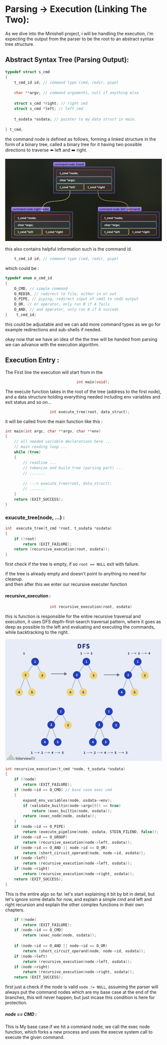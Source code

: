 
# Parsing -> Execution (Linking The Two):

As we dive into the Minishell project, i will be handling the execution, i'm expecting the output from the parser to be the root to an abstract syntax tree structure.

## Abstract Syntax Tree (Parsing Output):

```c
typedef struct s_cmd
{
	t_cmd_id id; // command type (cmd, redir, pipe)
	
	char **argv; // command arguments, null if anything else
	
	struct s_cmd *right; // right cmd
	struct s_cmd *left; // left cmd
	
	t_osdata *osdata; // pointer to my data struct in main.

} t_cmd;
```

the command node is defined as follows, forming a linked structure in the form of a binary tree,
called a binary tree for it having two possible directions to traverse ⬅️ left and ➡️ right.

![](attachment/645b5ee52321d438528f64fc70f798c2.png)

this also contains helpful information such is the command id.

```c
	t_cmd_id id; // command type (cmd, redir, pipe)
```

which could be :

```c
typedef enum e_cmd_id
{
	O_CMD, // simple command
	O_REDIR, // redirect to file, either in or out
	O_PIPE, // piping, redirect input of cmd1 to cmd2 output
	O_OR, // or operator, only run B if A fails
	O_AND, // and operator, only run B if A succeds
}    t_cmd_id;
```

this could be adjustable and we can add more command types as we go for example redirections and sub-shells  if needed.

okay now that we have an idea of the the tree will be handed from parsing we can advance with the execution algorithm.

## Execution Entry :

The First line the execution will start from in the
```c
								int main(void);
```

The execute function takes in the root of the tree (address to the first node), and a data structure holding everything needed including env variables and exit status and so on...

```c
					int execute_tree(root, data_struct);
```

it will be called from the main function like this : 

```c
int main(int argc, char **argv, char **env)
{
	// all needed variable declarations here ...
	// main reading loop ...
	while (true)
	{
		// readline ...
		// tokenize and build tree (parsing part) ...
		// .......
		
		// --->	execute_tree(root, data_struct);
		// .......
	}
	return (EXIT_SUCCESS);
}
```

### exucute_tree(node, ...) :

```C
int  execute_tree(t_cmd *root, t_osdata *osdata)
{
	if (!root)
		return (EXIT_FAILURE);
	return (recursive_execution(root, osdata));
}
```

first check if the tree is empty, if so `root == NULL` exit with failure.

if the tree is already empty and doesn't point to anything no need for cleanup.\
and then after this we enter our recursive executer function 

#### recursive_execution :

```c
					int recursive_execution(root, osdata)
```

this is function is responsible for the entire recursive traversal and execution, it uses DFS
depth-first-search traversal pattern, where it goes as deep as possible to the left and evaluating and executing the commands, while backtracking to the right.

![](attachment/6d62d7b3a5216dd79fb6ac48cd6a4b0d.png)



```c
int recursive_execution(t_cmd *node, t_osdata *osdata)
{
    if (!node)
        return (EXIT_FAILURE);
    if (node->id == O_CMD) // base case exec cmd
    {
        expand_env_variables(node, osdata->env);
        if (validate_builtin(node->argv[0]) == true)
            return (exec_builtin(node, osdata));
        return (exec_node(node, osdata));
    }
    if (node->id == O_PIPE)
        return (execute_pipeline(node, osdata, STDIN_FILENO, false));
    if (node->id == O_GROUP)
        return (recursive_execution(node->left, osdata));
    if (node->id == O_AND || node->id == O_OR)
        return (short_circuit_operand(node, node->id, osdata));
    if (node->left)
        return (recursive_execution(node->left, osdata));
    if (node->right)
        return (recursive_execution(node->right, osdata));
    return (EXIT_SUCCESS);
}
```

This is the entire algo so far. let's start explaining it bit by bit in detail, but let's ignore some details for now, and explain a simple cmd and left and right recursion and explain the other complex functions in their own chapters.

```c
    if (!node)
        return (EXIT_FAILURE);
    if (node->id == O_CMD)
        return (exec_node(node, osdata));
    
    if (node->id == O_AND || node->id == O_OR)
        return (short_circuit_operand(node, node->id, osdata));
    if (node->left)
        return (recursive_execution(node->left, osdata));
    if (node->right)
        return (recursive_execution(node->right, osdata));
    return (EXIT_SUCCESS);
```

first just a check if the node is valid `node != NULL`, assuming the parser will always put the command nodes which are my base case at the end of the branches, this will never happen, but just incase this condition is here for protection.

##### node == CMD :

This is My base case if we hit a command node, we call the exec node function, which forks a new process and uses the execve system call to execute the given command.

